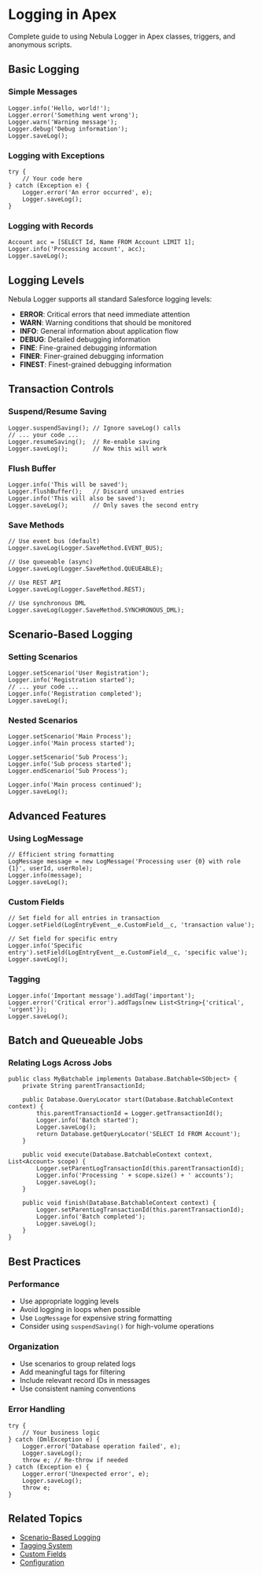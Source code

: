 # Logging in Apex

Complete guide to using Nebula Logger in Apex classes, triggers, and anonymous scripts.

## Basic Logging

### Simple Messages

```apex
Logger.info('Hello, world!');
Logger.error('Something went wrong');
Logger.warn('Warning message');
Logger.debug('Debug information');
Logger.saveLog();
```

### Logging with Exceptions

```apex
try {
    // Your code here
} catch (Exception e) {
    Logger.error('An error occurred', e);
    Logger.saveLog();
}
```

### Logging with Records

```apex
Account acc = [SELECT Id, Name FROM Account LIMIT 1];
Logger.info('Processing account', acc);
Logger.saveLog();
```

## Logging Levels

Nebula Logger supports all standard Salesforce logging levels:

- **ERROR**: Critical errors that need immediate attention
- **WARN**: Warning conditions that should be monitored
- **INFO**: General information about application flow
- **DEBUG**: Detailed debugging information
- **FINE**: Fine-grained debugging information
- **FINER**: Finer-grained debugging information
- **FINEST**: Finest-grained debugging information

## Transaction Controls

### Suspend/Resume Saving

```apex
Logger.suspendSaving(); // Ignore saveLog() calls
// ... your code ...
Logger.resumeSaving();  // Re-enable saving
Logger.saveLog();       // Now this will work
```

### Flush Buffer

```apex
Logger.info('This will be saved');
Logger.flushBuffer();   // Discard unsaved entries
Logger.info('This will also be saved');
Logger.saveLog();       // Only saves the second entry
```

### Save Methods

```apex
// Use event bus (default)
Logger.saveLog(Logger.SaveMethod.EVENT_BUS);

// Use queueable (async)
Logger.saveLog(Logger.SaveMethod.QUEUEABLE);

// Use REST API
Logger.saveLog(Logger.SaveMethod.REST);

// Use synchronous DML
Logger.saveLog(Logger.SaveMethod.SYNCHRONOUS_DML);
```

## Scenario-Based Logging

### Setting Scenarios

```apex
Logger.setScenario('User Registration');
Logger.info('Registration started');
// ... your code ...
Logger.info('Registration completed');
Logger.saveLog();
```

### Nested Scenarios

```apex
Logger.setScenario('Main Process');
Logger.info('Main process started');

Logger.setScenario('Sub Process');
Logger.info('Sub process started');
Logger.endScenario('Sub Process');

Logger.info('Main process continued');
Logger.saveLog();
```

## Advanced Features

### Using LogMessage

```apex
// Efficient string formatting
LogMessage message = new LogMessage('Processing user {0} with role {1}', userId, userRole);
Logger.info(message);
Logger.saveLog();
```

### Custom Fields

```apex
// Set field for all entries in transaction
Logger.setField(LogEntryEvent__e.CustomField__c, 'transaction value');

// Set field for specific entry
Logger.info('Specific entry').setField(LogEntryEvent__e.CustomField__c, 'specific value');
Logger.saveLog();
```

### Tagging

```apex
Logger.info('Important message').addTag('important');
Logger.error('Critical error').addTags(new List<String>{'critical', 'urgent'});
Logger.saveLog();
```

## Batch and Queueable Jobs

### Relating Logs Across Jobs

```apex
public class MyBatchable implements Database.Batchable<SObject> {
    private String parentTransactionId;
    
    public Database.QueryLocator start(Database.BatchableContext context) {
        this.parentTransactionId = Logger.getTransactionId();
        Logger.info('Batch started');
        Logger.saveLog();
        return Database.getQueryLocator('SELECT Id FROM Account');
    }
    
    public void execute(Database.BatchableContext context, List<Account> scope) {
        Logger.setParentLogTransactionId(this.parentTransactionId);
        Logger.info('Processing ' + scope.size() + ' accounts');
        Logger.saveLog();
    }
    
    public void finish(Database.BatchableContext context) {
        Logger.setParentLogTransactionId(this.parentTransactionId);
        Logger.info('Batch completed');
        Logger.saveLog();
    }
}
```

## Best Practices

### Performance

- Use appropriate logging levels
- Avoid logging in loops when possible
- Use `LogMessage` for expensive string formatting
- Consider using `suspendSaving()` for high-volume operations

### Organization

- Use scenarios to group related logs
- Add meaningful tags for filtering
- Include relevant record IDs in messages
- Use consistent naming conventions

### Error Handling

```apex
try {
    // Your business logic
} catch (DmlException e) {
    Logger.error('Database operation failed', e);
    Logger.saveLog();
    throw e; // Re-throw if needed
} catch (Exception e) {
    Logger.error('Unexpected error', e);
    Logger.saveLog();
    throw e;
}
```

## Related Topics

- [Scenario-Based Logging](features/scenarios.md)
- [Tagging System](features/tagging.md)
- [Custom Fields](features/custom-fields.md)
- [Configuration](configuration.md)
